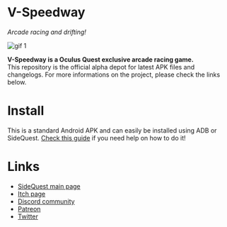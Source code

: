 # V-Speedway
*Arcade racing and drifting!*

![gif 1](https://img.itch.zone/aW1nLzQzOTgwMDEuZ2lm/105x83%23/s2HWHR.gif)  

**V-Speedway is a Oculus Quest exclusive arcade racing game.**  
This repository is the official alpha depot for latest APK files and changelogs. For more informations on the project, please check the links below.

# Install
This is a standard Android APK and can easily be installed using ADB or SideQuest. [Check this guide](https://skarredghost.com/2019/06/19/how-to-install-uninstall-unapproved-apps-oculus-quest-sidequest/) if you need help on how to do it!

# Links
- [SideQuest main page](https://sidequestvr.com/app/458/v-speedway)  
- [Itch page](https://danjelricci.itch.io/v-speedway)  
- [Discord community](http://discord.gg/cHtPANW) 
- [Patreon](https://patreon.com/commutergames)  
- [Twitter](https://twitter.com/commutergames)  
